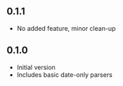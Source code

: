 
## 0.1.1

- No added feature, minor clean-up


## 0.1.0

- Initial version
- Includes basic date-only parsers
